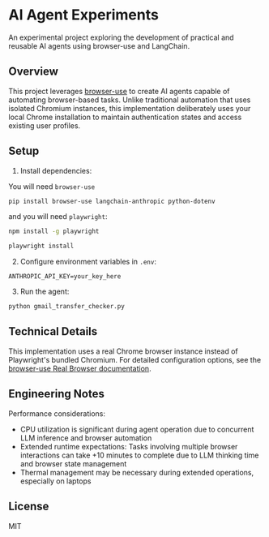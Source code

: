# AI Agent Experiments

An experimental project exploring the development of practical and reusable AI agents using browser-use and LangChain.

## Overview

This project leverages [browser-use](https://github.com/browser-use/browser-use) to create AI agents capable of automating browser-based tasks. Unlike traditional automation that uses isolated Chromium instances, this implementation deliberately uses your local Chrome installation to maintain authentication states and access existing user profiles.

## Setup

1. Install dependencies:

You will need `browser-use`

```bash
pip install browser-use langchain-anthropic python-dotenv
```

and you will need `playwright`:

```bash
npm install -g playwright

playwright install
```

2. Configure environment variables in `.env`:

```
ANTHROPIC_API_KEY=your_key_here
```

3. Run the agent:

```bash
python gmail_transfer_checker.py
```

## Technical Details

This implementation uses a real Chrome browser instance instead of Playwright's bundled Chromium. For detailed configuration options, see the [browser-use Real Browser documentation](https://docs.browser-use.com/customize/real-browser).

## Engineering Notes

Performance considerations:

- CPU utilization is significant during agent operation due to concurrent LLM inference and browser automation
- Extended runtime expectations: Tasks involving multiple browser interactions can take +10 minutes to complete due to LLM thinking time and browser state management
- Thermal management may be necessary during extended operations, especially on laptops

## License

MIT

